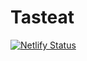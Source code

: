 # Tasteat


[![Netlify Status](https://api.netlify.com/api/v1/badges/16023e13-9a79-49b0-863c-3a464052b2eb/deploy-status)](https://app.netlify.com/sites/tasteat-restaurant/deploys)